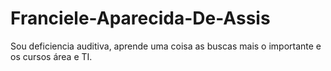 # Franciele-Aparecida-De-Assis
Sou deficiencia auditiva, aprende uma coisa as buscas mais o importante e os cursos área e TI. 
